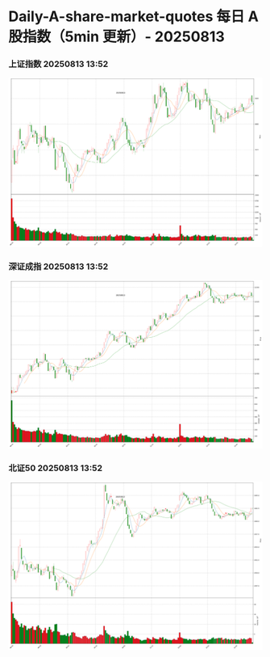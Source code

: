 
# Daily-A-share-market-quotes 每日 A 股指数（5min 更新）- 20250813

### 上证指数 20250813 13:52
![](./fig/2025/8/20250813-sh000001.png)

### 深证成指 20250813 13:52
![](./fig/2025/8/20250813-sz399001.png)

### 北证50 20250813 13:52
![](./fig/2025/8/20250813-bj899050.png)
